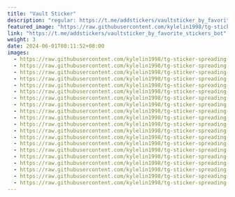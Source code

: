 ```yaml
---
title: "Vault Sticker"
description: "regular: https://t.me/addstickers/vaultsticker_by_favorite_stickers_bot"
featured_image: "https://raw.githubusercontent.com/kylelin1998/tg-sticker-spreading-worldwide-images/main/img/1b7e678c-9e2d-4b43-9639-fc09e5089d7b.jpg"
link: "https://t.me/addstickers/vaultsticker_by_favorite_stickers_bot"
weight: 3
date: 2024-06-01T08:11:52+08:00
images:
  - https://raw.githubusercontent.com/kylelin1998/tg-sticker-spreading-worldwide-images/main/img/1b7e678c-9e2d-4b43-9639-fc09e5089d7b.jpg
  - https://raw.githubusercontent.com/kylelin1998/tg-sticker-spreading-worldwide-images/main/img/331e734f-de3b-4a3e-afff-131eb015a0ad.jpg
  - https://raw.githubusercontent.com/kylelin1998/tg-sticker-spreading-worldwide-images/main/img/ea49ffa4-9600-43f1-9a22-b51e5d55f21f.jpg
  - https://raw.githubusercontent.com/kylelin1998/tg-sticker-spreading-worldwide-images/main/img/bc8d8275-d40f-423c-8e57-4ec243315ffd.jpg
  - https://raw.githubusercontent.com/kylelin1998/tg-sticker-spreading-worldwide-images/main/img/a3af1f1b-b4e4-48b1-a479-77d0f25d6b88.jpg
  - https://raw.githubusercontent.com/kylelin1998/tg-sticker-spreading-worldwide-images/main/img/20bb7980-93f9-4239-93a2-acfbd5225458.jpg
  - https://raw.githubusercontent.com/kylelin1998/tg-sticker-spreading-worldwide-images/main/img/163b0fa6-615e-42a2-9277-4fb4706d03e4.jpg
  - https://raw.githubusercontent.com/kylelin1998/tg-sticker-spreading-worldwide-images/main/img/195298d2-edc4-4fa2-84a6-89eab1b4135a.jpg
  - https://raw.githubusercontent.com/kylelin1998/tg-sticker-spreading-worldwide-images/main/img/d9bb3d2c-1e8f-4541-b4fb-8d99c1005f45.jpg
  - https://raw.githubusercontent.com/kylelin1998/tg-sticker-spreading-worldwide-images/main/img/41f98074-3028-4dd1-b37f-f7f905e7c893.jpg
  - https://raw.githubusercontent.com/kylelin1998/tg-sticker-spreading-worldwide-images/main/img/d8810080-6dc5-4d9c-b4d0-2b885a0cdee2.jpg
  - https://raw.githubusercontent.com/kylelin1998/tg-sticker-spreading-worldwide-images/main/img/54d6a083-ed1a-4fe1-9e88-8e8d2c93014e.jpg
  - https://raw.githubusercontent.com/kylelin1998/tg-sticker-spreading-worldwide-images/main/img/4e9df79a-238d-4789-98eb-ac140a342c19.jpg
  - https://raw.githubusercontent.com/kylelin1998/tg-sticker-spreading-worldwide-images/main/img/f321ce14-8bac-486c-adea-848cf84bdf63.jpg
  - https://raw.githubusercontent.com/kylelin1998/tg-sticker-spreading-worldwide-images/main/img/8f4544dc-fae6-4a01-a59f-1f4f7759eaa6.jpg
  - https://raw.githubusercontent.com/kylelin1998/tg-sticker-spreading-worldwide-images/main/img/e7c4f8af-549c-491a-9cd4-2e46c1f63a02.jpg
  - https://raw.githubusercontent.com/kylelin1998/tg-sticker-spreading-worldwide-images/main/img/7ac9ac3f-8dcf-4d7c-beff-d743292406d6.jpg
  - https://raw.githubusercontent.com/kylelin1998/tg-sticker-spreading-worldwide-images/main/img/52d5f6b5-9b37-4833-8c7c-374cf024825a.jpg
  - https://raw.githubusercontent.com/kylelin1998/tg-sticker-spreading-worldwide-images/main/img/0ee32d85-e879-40bf-b6ee-f425e8a1a83a.jpg
  - https://raw.githubusercontent.com/kylelin1998/tg-sticker-spreading-worldwide-images/main/img/287fdd16-d7de-4737-b768-697715ca067c.jpg
---
```

